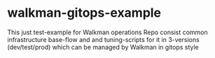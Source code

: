 # walkman-gitops-example
This just test-example for Walkman operations
Repo consist common infrastructure base-flow  and 
and tuning-scripts for it in 3-versions (dev/test/prod)
which can be managed by Walkman in gitops style

